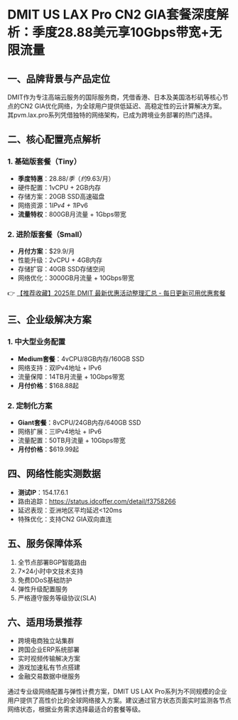 # DMIT US LAX Pro CN2 GIA套餐深度解析：季度28.88美元享10Gbps带宽+无限流量

## 一、品牌背景与产品定位
DMIT作为专注高端云服务的国际服务商，凭借香港、日本及美国洛杉矶等核心节点的CN2 GIA优化网络，为全球用户提供低延迟、高稳定性的云计算解决方案。其pvm.lax.pro系列凭借独特的网络架构，已成为跨境业务部署的热门选择。

## 二、核心配置亮点解析
### 1. 基础版套餐（Tiny）
- **季度特惠**：$28.88/季（约$9.63/月）
- 硬件配置：1vCPU + 2GB内存
- 存储方案：20GB SSD高速磁盘
- 网络资源：1*IPv4 + 1*IPv6
- **流量特权**：800GB月流量 + 1Gbps带宽

### 2. 进阶版套餐（Small）
- **月付方案**：$29.9/月
- 性能升级：2vCPU + 4GB内存
- 存储扩容：40GB SSD存储空间
- 网络优化：3000GB月流量 + 10Gbps带宽

👉 [【推荐收藏】2025年 DMIT 最新优惠活动整理汇总 - 每日更新可用优惠套餐](https://bit.ly/dmit_coupon)

## 三、企业级解决方案
### 1. 中大型业务配置
- **Medium套餐**：4vCPU/8GB内存/160GB SSD
- 网络支持：双IPv4地址 + IPv6
- 流量保障：14TB月流量 + 10Gbps带宽
- **月付价格**：$168.88起

### 2. 定制化方案
- **Giant套餐**：8vCPU/24GB内存/640GB SSD
- 网络扩展：三IPv4地址 + IPv6
- 流量配置：50TB月流量 + 10Gbps带宽
- **月付价格**：$619.99起

## 四、网络性能实测数据
- **测试IP**：154.17.6.1
- 路由追踪：https://status.idcoffer.com/detail/f3758266
- 延迟表现：亚洲地区平均延迟<120ms
- 特殊优化：支持CN2 GIA双向直连

## 五、服务保障体系
1. 全节点部署BGP智能路由
2. 7×24小时中文技术支持
3. 免费DDoS基础防护
4. 弹性升级配置服务
5. 严格遵守服务等级协议(SLA)

## 六、适用场景推荐
- 跨境电商独立站集群
- 跨国企业ERP系统部署
- 实时视频传输解决方案
- 游戏加速私有节点搭建
- 金融交易数据中继服务

通过专业级网络配置与弹性计费方案，DMIT US LAX Pro系列为不同规模的企业用户提供了高性价比的全球网络接入方案。建议通过官方状态页面实时监测各节点网络状态，根据业务需求选择最适合的套餐等级。